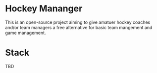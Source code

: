 # Hockey Mananger
This is an open-source project aiming to give amatuer hockey coaches and/or team managers a free alternative for basic team mangement and game management.

# Stack
TBD